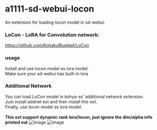 # a1111-sd-webui-locon

An extension for loading locon model in sd-webui.

### LoCon - LoRA for Convolution network:
https://github.com/KohakuBlueleaf/LoCon

### usage
Install and use locon model as lora model. <br>
Make sure your sd-webui has built-in lora

### Additional Network
You can load LoCon model in kohya-ss' additional network extension.<br>
Just install addnet ext and then install this ext.<br>
Finally, use locon model as lora model.<br>
<br>
**This ext support dynamic rank lora/locon, just ignore the dim/alpha info printed out**
![image](https://user-images.githubusercontent.com/59680068/222327303-9ba4f702-5821-48db-a849-337dce9b11bb.png)
![image](https://user-images.githubusercontent.com/59680068/222327306-564ef3e1-5c82-488c-b8f5-2293898bed22.png)
